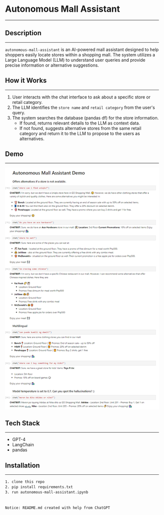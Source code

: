 # Autonomous Mall Assistant
---

## Description
---
`autonomous-mall-assistant` is an AI-powered mall assistant designed to help shoppers easily locate stores within a shopping mall. The system utilizes a Large Language Model (LLM) to understand user queries and provide precise information or alternative suggestions.


## How it Works
---

1. User interacts with the chat interface to ask about a specific store or retail category.
2. The LLM identifies the `store name` and `retail category` from the user's query.
3. The system searches the database (pandas df) for the store information.
    - If found, returns relevant details to the LLM as context data.
    - If not found, suggests alternative stores from the same retail category and return it to the LLM to propose to the users as alternatives.


## Demo
---

![Alt text](image-1.png)


## Tech Stack
---

- GPT-4
- LangChain
- pandas


## Installation
---

```bash
1. clone this repo
2. pip install requirements.txt
3. run autonomous-mall-assistant.ipynb


Notice: README.md created with help from ChatGPT